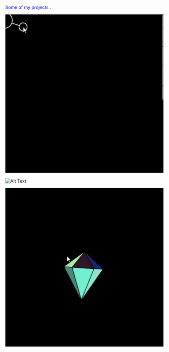 <span style="color:blue"> Some of my projects </span>.

![Alt Text](https://github.com/Huglio/Computer-graphics/blob/main/Ball_And_Spring/Ball%20and%20Spring%20Spoiler.gif)

![Alt Text](https://github.com/Huglio/Computer-graphics/blob/main/SnakeGame/Snake%20Game%20Spoiler.gif)

![Alt Text](https://github.com/Huglio/Computer-graphics/blob/main/Diamond_Olegario/Diamond%20Gif.gif)
